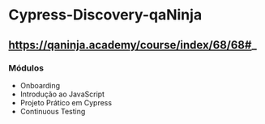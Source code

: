 # Cypress-Discovery-qaNinja

## https://qaninja.academy/course/index/68/68#_

### Módulos

* Onboarding
* Introdução ao JavaScript
* Projeto Prático em Cypress
* Continuous Testing

